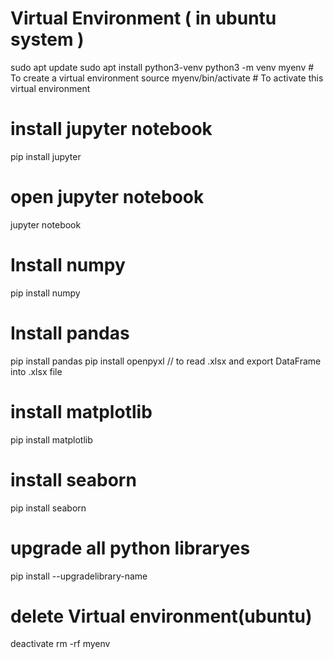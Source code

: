 # Virtual Environment ( in ubuntu system )
sudo apt update
sudo apt install python3-venv
python3 -m venv myenv # To create a virtual environment
source myenv/bin/activate # To activate this virtual environment

# install jupyter notebook
pip install jupyter

# open jupyter notebook
jupyter notebook

# Install numpy
pip install numpy

# Install pandas
pip install pandas
pip install openpyxl // to read .xlsx and export DataFrame into .xlsx file

# install matplotlib
pip install matplotlib

# install seaborn
pip install seaborn

# upgrade all python libraryes
pip install --upgradelibrary-name

# delete Virtual environment(ubuntu)
deactivate
rm -rf myenv
